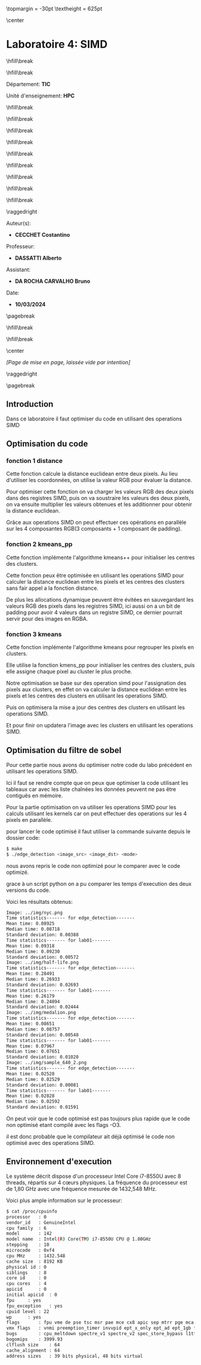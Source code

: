 \topmargin = -30pt
\textheight = 625pt

\center

# **Laboratoire 4: SIMD**

\hfill\break

\hfill\break

Département: **TIC**

Unité d'enseignement: **HPC**

\hfill\break

\hfill\break

\hfill\break

\hfill\break

\hfill\break

\hfill\break

\hfill\break

\hfill\break

\hfill\break

\raggedright

Auteur(s):

- **CECCHET Costantino**

Professeur:

- **DASSATTI Alberto**
  
Assistant:

- **DA ROCHA CARVALHO Bruno**

Date:

- **10/03/2024**

\pagebreak

\hfill\break

\hfill\break

\center

*\[Page de mise en page, laissée vide par intention\]*

\raggedright

\pagebreak

## **Introduction**

Dans ce laboratoire il faut optimiser du code en utilisant des operations SIMD

## **Optimisation du code**

### fonction 1 **distance**

Cette fonction calcule la distance euclidean entre deux pixels. Au lieu d'utiliser les coordonnées, on utilise la valeur RGB pour évaluer la distance.

Pour optimiser cette fonction on va charger les valeurs RGB des deux pixels dans des registres SIMD, puis on va soustraire les valeurs des deux pixels, on va ensuite multiplier les valeurs obtenues et les additionner pour obtenir la distance euclidean.

Grâce aux operations SIMD on peut effectuer ces opérations en parallèle sur les 4 composantes RGB(3 composants + 1 composant de padding).

### fonction 2 **kmeans_pp**

Cette fonction implémente l'algorithme kmeans++ pour initialiser les centres des clusters.

Cette fonction peux être optimisée en utilisant les operations SIMD pour calculer la distance euclidean entre les pixels et les centres des clusters sans fair appel a la fonction distance.

De plus les allocations dynamique peuvent être évitées en sauvegardant les valeurs RGB des pixels dans les registres SIMD, ici aussi on a un bit de padding pour avoir 4 valeurs dans un registre SIMD, ce dernier pourrait servir pour des images en RGBA.

### fonction 3 **kmeans**

Cette fonction implémente l'algorithme kmeans pour regrouper les pixels en clusters.

Elle utilise la fonction kmens_pp pour initialiser les centres des clusters, puis elle assigne chaque pixel au cluster le plus proche.

Notre optimisation se base sur des operation simd pour l'assignation des pixels aux clusters, en effet on va calculer la distance euclidean entre les pixels et les centres des clusters en utilisant les operations SIMD.

Puis on optimisera la mise a jour des centres des clusters en utilisant les operations SIMD.

Et pour finir on updatera l'image avec les clusters en utilisant les operations SIMD.

## Optimisation du filtre de sobel

Pour cette partie nous avons du optimiser notre code du labo précédent en utilisant les operations SIMD.

Ici il faut se rendre compte que on peux que optimiser la code utilisant les tableaux car avec les liste chaînées les données peuvent ne pas être contiguës en mémoire.

Pour la partie optimisation on va utiliser les operations SIMD pour les calculs utilisant les kernels car on peut effectuer des operations sur les 4 pixels en parallèle.

pour lancer le code optimisé il faut utiliser la commande suivante depuis le dossier code:

```bash
$ make
$ ./edge_detection <image_src> <image_dst> <mode>
```

nous avons repris le code non optimizé pour le comparer avec le code optimizé.

grace à un script python on a pu comparer les temps d'execution des deux versions du code.

Voici les résultats obtenus:
```bash
Image: ../img/nyc.png
Time statistics------- for edge_detection-------
Mean time: 0.08925
Median time: 0.08718
Standard deviation: 0.00388
Time statistics------- for lab01-------
Mean time: 0.09318
Median time: 0.09230
Standard deviation: 0.00572
Image: ../img/half-life.png
Time statistics------- for edge_detection-------
Mean time: 0.28491
Median time: 0.26933
Standard deviation: 0.02693
Time statistics------- for lab01-------
Mean time: 0.26179
Median time: 0.24894
Standard deviation: 0.02444
Image: ../img/medalion.png
Time statistics------- for edge_detection-------
Mean time: 0.08651
Median time: 0.08757
Standard deviation: 0.00548
Time statistics------- for lab01-------
Mean time: 0.07967
Median time: 0.07651
Standard deviation: 0.01020
Image: ../img/sample_640_2.png
Time statistics------- for edge_detection-------
Mean time: 0.02528
Median time: 0.02529
Standard deviation: 0.00081
Time statistics------- for lab01-------
Mean time: 0.02828
Median time: 0.02592
Standard deviation: 0.01591
```
On peut voir que le code optimisé est pas toujours plus rapide que le code non optimisé etant compilé avec les flags -O3.

il est donc probable que le compilateur ait déjà optimisé le code non optimisé avec des operations SIMD.
## **Environnement d'execution**

Le système décrit dispose d'un processeur Intel Core i7-8550U avec 8 threads, répartis sur 4 cœurs physiques. La fréquence du processeur est de 1,80 GHz avec une fréquence mesurée de 1432,548 MHz. 

Voici plus ample information sur le processeur:

```bash
$ cat /proc/cpuinfo 
processor	: 0
vendor_id	: GenuineIntel
cpu family	: 6
model		: 142
model name	: Intel(R) Core(TM) i7-8550U CPU @ 1.80GHz
stepping	: 10
microcode	: 0xf4
cpu MHz		: 1432.548
cache size	: 8192 KB
physical id	: 0
siblings	: 8
core id		: 0
cpu cores	: 4
apicid		: 0
initial apicid	: 0
fpu		: yes
fpu_exception	: yes
cpuid level	: 22
wp		: yes
flags		: fpu vme de pse tsc msr pae mce cx8 apic sep mtrr pge mca cmov pat pse36 clflush dts acpi mmx fxsr sse sse2 ss ht tm pbe syscall nx pdpe1gb rdtscp lm constant_tsc art arch_perfmon pebs bts rep_good nopl xtopology nonstop_tsc cpuid aperfmperf pni pclmulqdq dtes64 monitor ds_cpl vmx est tm2 ssse3 sdbg fma cx16 xtpr pdcm pcid sse4_1 sse4_2 x2apic movbe popcnt tsc_deadline_timer aes xsave avx f16c rdrand lahf_lm abm 3dnowprefetch cpuid_fault epb invpcid_single pti ssbd ibrs ibpb stibp tpr_shadow vnmi flexpriority ept vpid ept_ad fsgsbase tsc_adjust sgx bmi1 avx2 smep bmi2 erms invpcid mpx rdseed adx smap clflushopt intel_pt xsaveopt xsavec xgetbv1 xsaves dtherm ida arat pln pts hwp hwp_notify hwp_act_window hwp_epp md_clear flush_l1d arch_capabilities
vmx flags	: vnmi preemption_timer invvpid ept_x_only ept_ad ept_1gb flexpriority tsc_offset vtpr mtf vapic ept vpid unrestricted_guest ple pml ept_mode_based_exec
bugs		: cpu_meltdown spectre_v1 spectre_v2 spec_store_bypass l1tf mds swapgs itlb_multihit srbds mmio_stale_data retbleed gds
bogomips	: 3999.93
clflush size	: 64
cache_alignment	: 64
address sizes	: 39 bits physical, 48 bits virtual

```